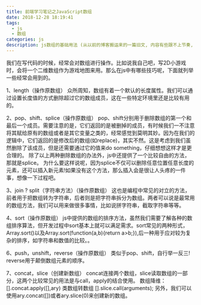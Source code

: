 ```yaml
---
title: 前端学习笔记之JavaScript数组
date: 2018-12-28 18:19:41
tags:
  - js
  - 数组
categories: js
description: js数组的基础用法 (从以前的博客搬运来的一篇旧文, 内容有些跟不上节奏, 目前在对博客改版, 有时间再更新)
---
```

我们在写代码的时候，经常会对数组进行操作。比如说我自己吧，写2D小游戏时，会将一个二维数组作为游戏地图来用。那么在js中有哪些技巧呢，下面就列举一些经常会用到的。
<!-- more -->
1、length（操作原数组）
  众所周知，数组有着一个默认的长度属性。我们可以通过设置长度值的方式删除超过它的数组成员，这在一些特定环境里还是比较有用的。

2、pop、shift、splice（操作原数组）
  pop、shift分别用于删除数组的第一个和最后一个成员。需要注意的是，它们返回的是被删掉的成员，有时候我们一不注意将其赋给原有的数组或者是其它变量之类的，经常感觉到莫明其妙。因为在我们的逻辑中，它们返回的是修改后的数组(如replace)，其实不然。这是考虑到我们虽然删除了该成员，但是还需要通过它的值来do something，仔细想想这样才是更合理的。
  除了以上两种删除数组的办法外，js中还提供了一个比较自由的方法，那就是splice。
  为什么要这样说呢，因为splice不仅可以删除任意位置任意长度的元素，还可以插入新元素!如果没有这个方法，那么插入会是很让人头疼的一件事，想像一下过程吧。

3、join ? split（字符串方法）（操作原数组）
  这也是编程中常见的对立的方法，前者用于把数组转为字符串，后者则是把字符串拆分为数组。两者可以说是最常用的数组方法，我们可以用来做很多事情，比如说拼字符串，截取字符串等等。

4、sort（操作原数组）
  js中提供的数组的排序方法，虽然我们需要了解各种的数组排序算法，但开发过程中sort基本上就可以满足需求。sort常见的两种形式，Array.sort()以及Array.sort(function(a,b){return a>b;}),后一种用于应对较为复杂的排序，如字符串和数值的比较。。

6、push，unshift，reverse（操作原数组）
  类似于pop、shift，自行举一反三!  reverse用于颠倒数组元素的顺序。

7、concat，slice（创建新数组）
  concat连接两个数组，slice读取数组的一部分，这两个比较常见的用法是与call，apply的结合使用。
数组降维：[].concat.apply([],ary) 类数组转数组 [].slice.call(arguments);
  另外，我们可以使用ary.concat([])或者ary.slice(0)来创建新的数组。

